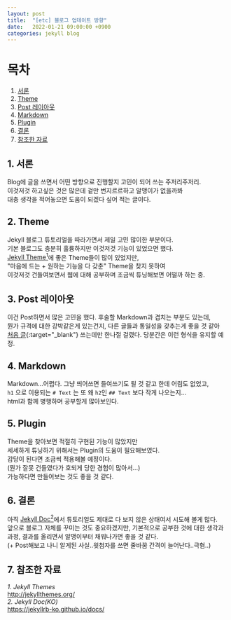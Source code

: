 ```yaml
---
layout: post
title:  "[etc] 블로그 업데이트 방향"
date:   2022-01-21 09:00:00 +0900
categories: jekyll blog
---
```

# 목차
1. [서론](#1-서론)
2. [Theme](#2-theme)
3. [Post 레이아웃](#3-post-레이아웃)
4. [Markdown](#4-markdown)
5. [Plugin](#5-plugin)
6. [결론](#6-결론)
7. [참조한 자료](#7-참조한-자료)

## 1. 서론
 Blog에 글을 쓰면서 어떤 방향으로 진행할지 고민이 되어 쓰는 주저리주저리.  
이것저것 하고싶은 것은 많은데 겉만 번지르르하고 알맹이가 없을까봐  
대충 생각을 적어놓으면 도움이 되겠다 싶어 적는 글이다.

## 2. Theme
 Jekyll 블로그 튜토리얼을 따라가면서 제일 고민 많이한 부분이다.  
기본 블로그도 충분히 훌륭하지만 이것저것 기능이 있었으면 했다.  
[Jekyll Theme<sup>1</sup>](#6-참조한-자료)에 좋은 Theme들이 많이 있었지만,  
"마음에 드는 + 원하는 기능을 다 갖춘" Theme을 찾지 못하여  
이것저것 건들여보면서 웹에 대해 공부하며 조금씩 튜닝해보면 어떨까 하는 중.

## 3. Post 레이아웃
 이건 Post하면서 많은 고민을 했다. 후술할 Markdown과 겹치는 부분도 있는데,  
뭔가 규격에 대한 강박같은게 있는건지, 다른 글들과 통일성을 갖추는게 좋을 것 같아  
[처음 글](/jekyll/blog/2022/01/20/issue-404-page-not-found.html){:target="_blank"} 쓰는데만 한나절 걸렸다. 당분간은 이런 형식을 유지할 예정.

## 4. Markdown
 Markdown...어렵다. 그냥 띄어쓰면 들여쓰기도 될 것 같고 한데 어림도 없었고,  
`h1` 으로 이용되는 `# Text` 는 또 왜 `h2`인 `## Text` 보다 작게 나오는지...  
html과 함께 병행하며 공부할게 많아보인다.

## 5. Plugin
 Theme을 찾아보면 적절히 구현된 기능이 많았지만  
세세하게 튜닝하기 위해서는 Plugin의 도움이 필요해보였다.  
감당이 된다면 조금씩 적용해볼 예정이다.  
(뭔가 잘못 건들였다가 호되게 당한 경험이 많아서...)  
가능하다면 만들어보는 것도 좋을 것 같다.

## 6. 결론
 아직 [Jekyll Doc<sup>2</sup>](#7-참조한-자료)에서 튜토리얼도 제대로 다 보지 않은 상태여서 시도해 볼게 많다.  
앞으로 블로그 자체를 꾸미는 것도 중요하겠지만, 기본적으로 공부한 것에 대한 생각과  
과정, 결과를 올리면서 알맹이부터 채워나가면 좋을 것 같다.  
(+ Post해보고 나니 알게된 사실..윗첨자를 쓰면 줄바꿈 간격이 늘어난다..극혐..)

## 7. 참조한 자료
*1. Jekyll Themes*  
<http://jekyllthemes.org/>  
*2. Jekyll Doc(KO)*  
<https://jekyllrb-ko.github.io/docs/>